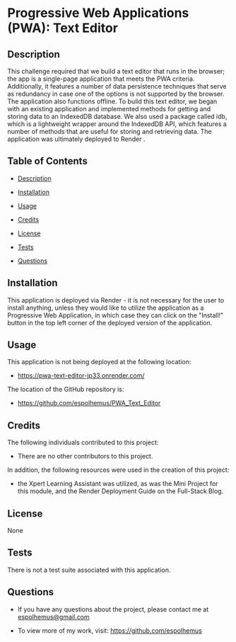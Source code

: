 # Progressive Web Applications (PWA): Text Editor

## Description

This challenge required that we build a text editor that runs in the browser; the app is a single-page application that meets the PWA criteria. Additionally, it features a number of data persistence techniques that serve as redundancy in case one of the options is not supported by the browser. The application also functions offline.  To build this text editor, we began with an existing application and implemented methods for getting and storing data to an IndexedDB database. We also used a package called idb, which is a lightweight wrapper around the IndexedDB API, which features a number of methods that are useful for storing and retrieving data.  The application was ultimately deployed to Render . 
 
## Table of Contents

- [Description](#description)

- [Installation](#installation)

- [Usage](#usage)

- [Credits](#credits)

- [License](#license)

- [Tests](#tests)

- [Questions](#questions)

## Installation
  This application is deployed via Render - it is not necessary for the user to install anything, unless they would like to utilize the application as a Progressive Web Application, in which case they can click on the "Install!" button in the top left corner of the  deployed version of the application.

## Usage
  This application is not being deployed at the following location:
  - https://pwa-text-editor-jp33.onrender.com/

  The location of the GitHub repository is:
  - https://github.com/espolhemus/PWA_Text_Editor

## Credits
  The following individuals contributed to this project:

  - There are no other contributors to this project.

  In addition, the following resources were used in the creation of this project:

  - the Xpert Learning Assistant was utilized, as was the Mini Project for this module, and the Render Deployment Guide on the Full-Stack Blog.

## License
 None

## Tests
 There is not a test suite associated with this application.

## Questions

  - If you have any questions about the project, please contact me at espolhemus@gmail.com

  - To view more of my work, visit: https://github.com/espolhemus


